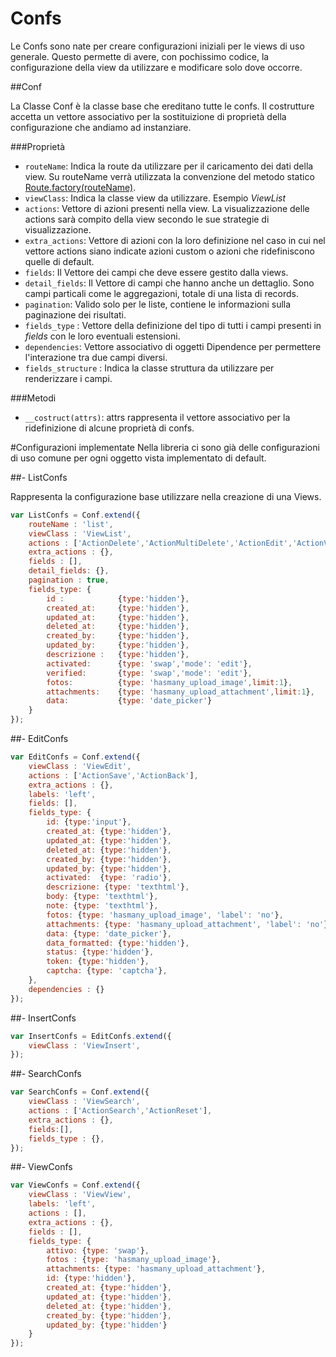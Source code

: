 # Confs

Le Confs sono nate per creare configurazioni iniziali per le views di uso generale.
Questo permette di avere, con pochissimo codice, la configurazione
della view da utilizzare e modificare solo dove occorre. 

##Conf

La Classe Conf è la classe base che ereditano tutte le confs. Il costrutture 
accetta un vettore associativo per la sostituizione di proprietà della configurazione che 
andiamo ad instanziare. 

###Proprietà
- `routeName`: Indica la route da utilizzare per il caricamento dei dati della view. 
Su routeName verrà utilizzata la convenzione del metodo statico 
<a href="/routes#">Route.factory(routeName)</a>. 
- `viewClass`: Indica la classe view da utilizzare. Esempio *ViewList*
- `actions`: Vettore di azioni presenti nella view. La visualizzazione delle actions 
sarà compito della view secondo le sue strategie di visualizzazione.
- `extra_actions`: Vettore di azioni con la loro definizione nel caso in cui 
nel vettore actions  siano indicate azioni custom o azioni che ridefiniscono quelle
di default.
- `fields`: Il Vettore dei campi che deve essere gestito dalla views.
- `detail_fields`: Il Vettore di campi che hanno anche un dettaglio. Sono campi particali
come le aggregazioni, totale di una lista di records.
- `pagination`: Valido solo per le liste, contiene le informazioni sulla paginazione
dei risultati.
- `fields_type` : Vettore della definizione del tipo di tutti i campi presenti in *fields* 
con le loro eventuali estensioni.
- `dependencies`: Vettore associativo di oggetti Dipendence per permettere l'interazione
tra due campi diversi. 
- `fields_structure` : Indica la classe struttura da utilizzare per renderizzare i
campi. 

###Metodi

- `__costruct(attrs)`: attrs rappresenta il vettore associativo per la ridefinizione
di alcune proprietà di confs.

#Configurazioni implementate
Nella libreria ci sono già delle configurazioni di uso comune per ogni oggetto vista 
implementato di default.

##- ListConfs

Rappresenta la configurazione base utilizzare nella creazione di una Views.

```javascript
var ListConfs = Conf.extend({
    routeName : 'list',
    viewClass : 'ViewList',
    actions : ['ActionDelete','ActionMultiDelete','ActionEdit','ActionView','ActionInsert'],
    extra_actions : {},
    fields : [],
    detail_fields: {},
    pagination : true,
    fields_type: {
        id :            {type:'hidden'},
        created_at:     {type:'hidden'},
        updated_at:     {type:'hidden'},
        deleted_at:     {type:'hidden'},
        created_by:     {type:'hidden'},
        updated_by:     {type:'hidden'},
        descrizione	:   {type:'hidden'},
        activated:      {type: 'swap','mode': 'edit'},
        verified:       {type: 'swap','mode': 'edit'},
        fotos:          {type: 'hasmany_upload_image',limit:1},
        attachments:    {type: 'hasmany_upload_attachment',limit:1},
        data:           {type: 'date_picker'}
    }
});
```
##- EditConfs

```javascript
var EditConfs = Conf.extend({
    viewClass : 'ViewEdit',
    actions : ['ActionSave','ActionBack'],
    extra_actions : {},
    labels: 'left',
    fields: [],
    fields_type: {
        id: {type:'input'},
        created_at: {type:'hidden'},
        updated_at: {type:'hidden'},
        deleted_at: {type:'hidden'},
        created_by: {type:'hidden'},
        updated_by: {type:'hidden'},
        activated:  {type: 'radio'},
        descrizione: {type: 'texthtml'},
        body: {type: 'texthtml'},
        note: {type: 'texthtml'},
        fotos: {type: 'hasmany_upload_image', 'label': 'no'},
        attachments: {type: 'hasmany_upload_attachment', 'label': 'no'},
        data: {type: 'date_picker'},
        data_formatted: {type:'hidden'},
        status: {type:'hidden'},
        token: {type:'hidden'},
        captcha: {type: 'captcha'},
    },
    dependencies : {}
});
```


##- InsertConfs

```javascript
var InsertConfs = EditConfs.extend({
    viewClass : 'ViewInsert',
});
```

##- SearchConfs

```javascript
var SearchConfs = Conf.extend({
    viewClass : 'ViewSearch',
    actions : ['ActionSearch','ActionReset'],
    extra_actions : {},
    fields:[],
    fields_type : {},
});
```

##- ViewConfs

```javascript
var ViewConfs = Conf.extend({
    viewClass : 'ViewView',
    labels: 'left',
    actions : [],
    extra_actions : {},
    fields : [],
    fields_type: {
        attivo: {type: 'swap'},
        fotos : {type: 'hasmany_upload_image'},
        attachments: {type: 'hasmany_upload_attachment'},
        id: {type:'hidden'},
        created_at: {type:'hidden'},
        updated_at: {type:'hidden'},
        deleted_at: {type:'hidden'},
        created_by: {type:'hidden'},
        updated_by: {type:'hidden'}
    }
});
```



